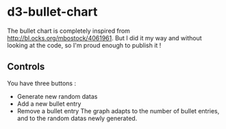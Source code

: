# d3-bullet-chart

The bullet chart is completely inspired from http://bl.ocks.org/mbostock/4061961. But I did it my way and without looking at the code, so I'm proud enough to publish it !

## Controls
You have three buttons :
- Generate new random datas
- Add a new bullet entry
- Remove a bullet entry
The graph adapts to the number of bullet entries, and to the random datas newly generated. 
